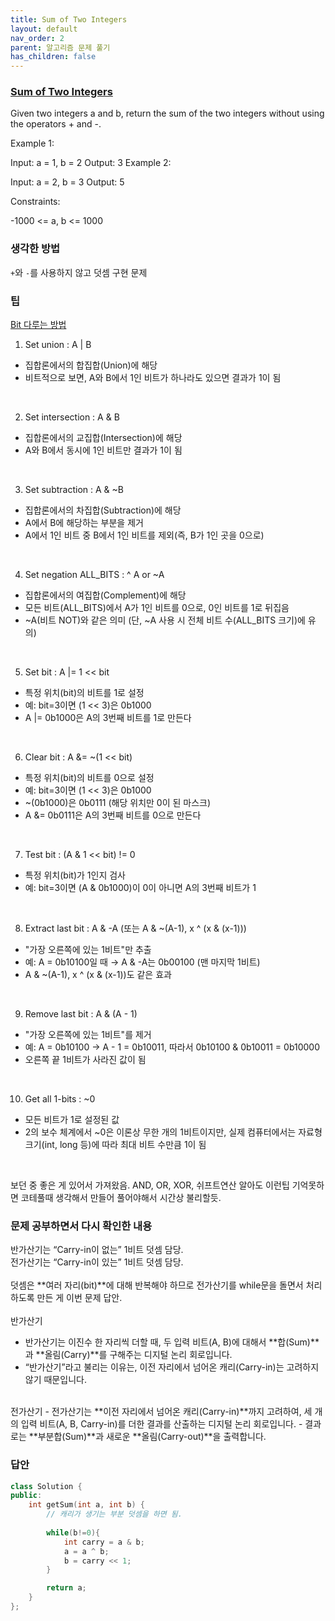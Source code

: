 ```yaml
---
title: Sum of Two Integers
layout: default
nav_order: 2
parent: 알고리즘 문제 풀기
has_children: false
---
```



### [Sum of Two Integers](https://leetcode.com/problems/sum-of-two-integers/description/)
Given two integers a and b, return the sum of the two integers without using the operators + and -.

Example 1:

Input: a = 1, b = 2
Output: 3
Example 2:

Input: a = 2, b = 3
Output: 5
 

Constraints:

-1000 <= a, b <= 1000

### 생각한 방법
`+`와 `-`를 사용하지 않고 덧셈 구현 문제

### 팁
[Bit 다루는 방법](https://leetcode.com/problems/sum-of-two-integers/solutions/84278/a-summary-how-to-use-bit-manipulation-to-solve-problems-easily-and-efficiently) 


1. Set union : A | B  
-   집합론에서의 합집합(Union)에 해당
-   비트적으로 보면, A와 B에서 1인 비트가 하나라도 있으면 결과가 1이 됨
<br/>  

2. Set intersection : A & B
 - 집합론에서의 교집합(Intersection)에 해당
 - A와 B에서 동시에 1인 비트만 결과가 1이 됨
<br/>  

3. Set subtraction : A & ~B
 - 집합론에서의 차집합(Subtraction)에 해당
 - A에서 B에 해당하는 부분을 제거
 - A에서 1인 비트 중 B에서 1인 비트를 제외(즉, B가 1인 곳을 0으로)
<br/>  

4. Set negation ALL_BITS : ^ A or ~A
 - 집합론에서의 여집합(Complement)에 해당
 - 모든 비트(ALL_BITS)에서 A가 1인 비트를 0으로, 0인 비트를 1로 뒤집음
 - ~A(비트 NOT)와 같은 의미 (단, ~A 사용 시 전체 비트 수(ALL_BITS 크기)에 유의)
<br/>  

5. Set bit : A |= 1 << bit
  - 특정 위치(bit)의 비트를 1로 설정
  - 예: bit=3이면 (1 << 3)은 0b1000
  - A |= 0b1000은 A의 3번째 비트를 1로 만든다
<br/>  

6. Clear bit : A &= ~(1 << bit)
 - 특정 위치(bit)의 비트를 0으로 설정
 - 예: bit=3이면 (1 << 3)은 0b1000
 - ~(0b1000)은 0b0111 (해당 위치만 0이 된 마스크)
 - A &= 0b0111은 A의 3번째 비트를 0으로 만든다
<br/>  

7. Test bit : (A & 1 << bit) != 0
  - 특정 위치(bit)가 1인지 검사
  - 예: bit=3이면 (A & 0b1000)이 0이 아니면 A의 3번째 비트가 1
<br/>  

8. Extract last bit : A & -A (또는 A & ~(A-1), x ^ (x & (x-1)))
 - "가장 오른쪽에 있는 1비트"만 추출
 - 예: A = 0b10100일 때 → A & -A는 0b00100 (맨 마지막 1비트)
 - A & ~(A-1), x ^ (x & (x-1))도 같은 효과
<br/>  

9. Remove last bit : A & (A - 1)
 - "가장 오른쪽에 있는 1비트"를 제거
 - 예: A = 0b10100 → A - 1 = 0b10011, 따라서 0b10100 & 0b10011 = 0b10000
 - 오른쪽 끝 1비트가 사라진 값이 됨
<br/>  

10. Get all 1-bits : ~0
- 모든 비트가 1로 설정된 값
- 2의 보수 체계에서 ~0은 이론상 무한 개의 1비트이지만,
  실제 컴퓨터에서는 자료형 크기(int, long 등)에 따라 최대 비트 수만큼 1이 됨
<br/>  

보던 중 좋은 게 있어서 가져왔음. 
AND, OR, XOR, 쉬프트연산 알아도 이런팁 기억못하면 코테풀때 생각해서 만들어 풀어야해서 시간상 불리할듯.

### 문제 공부하면서 다시 확인한 내용
반가산기는 “Carry-in이 없는” 1비트 덧셈 담당.  
전가산기는 “Carry-in이 있는” 1비트 덧셈 담당.  <br/>  
덧셈은  **여러 자리(bit)**에 대해 반복해야 하므로 전가산기를 while문을 돌면서 처리하도록 만든 게 이번 문제 답안.
<br/>  
반가산기
- 반가산기는 이진수 한 자리씩 더할 때, 두 입력 비트(A, B)에 대해서 **합(Sum)**과 **올림(Carry)**를 구해주는 디지털 논리 회로입니다. 
- “반가산기”라고 불리는 이유는, 이전 자리에서 넘어온 캐리(Carry-in)는 고려하지 않기 때문입니다.
<br/>  
전가산기
- 전가산기는 **이전 자리에서 넘어온 캐리(Carry-in)**까지 고려하여, 세 개의 입력 비트(A, B, Carry-in)를 더한 결과를 산출하는 디지털 논리 회로입니다. 
- 결과로는 **부분합(Sum)**과 새로운 **올림(Carry-out)**을 출력합니다.



### 답안
```c++
class Solution {
public:
    int getSum(int a, int b) {
        // 캐리가 생기는 부분 덧셈을 하면 됨.
        
        while(b!=0){
            int carry = a & b;
            a = a ^ b;
            b = carry << 1;
        }

        return a;
    }
};
```
